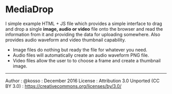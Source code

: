 # MediaDrop
I simple example HTML + JS file which provides a simple interface to drag and drop a single **image, audio or video** file onto the browser and read the information from it and providing the data for uploading somewhere. Also provides audio waveform and video thumbnail capability. 

- Image files do nothing but ready the file for whatever you need.
- Audio files will automatically create an audio waveform PNG file. 
- Video files allow the user to to choose a frame and create a thumbnail image. 




------

Author : @kosso : December 2016
License : Attribution 3.0 Unported (CC BY 3.0) : https://creativecommons.org/licenses/by/3.0/ 